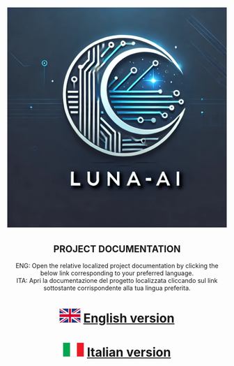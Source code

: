 # <CENTER>![L.U.N.A.-AI Logo](GUI/Resources/LUNA-A_001.png)</CENTER>

## <CENTER>PROJECT DOCUMENTATION</CENTER>

<CENTER>ENG: Open the relative localized project documentation by clicking the below link corresponding to your preferred language.</CENTER>

<CENTER>ITA: Apri la documentazione del progetto localizzata cliccando sul link sottostante corrispondente alla tua lingua preferita.</CENTER>


# <CENTER>![uk_flag](GUI/Resources/tn_uk-flag.gif) [English version](/Documents/PROJECT_INTRODUCTION/ENG.md) </CENTER>


# <CENTER>![it_flag](GUI/Resources/tn_it-flag.gif) [Italian version](/Documents/PROJECT_INTRODUCTION/ITA.md) </CENTER>
